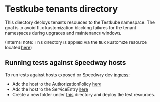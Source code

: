 # Testkube tenants directory

This directory deploys tenants resources to the Testkube namespace. The goal is to avoid flux kustomization blocking failures for the tenant namespaces during upgrades and maintenance windows.

(Internal note: This directory is applied via the flux kustomize resource located [here](../../flux-system/kustomizations/system/testkube-tenants.yaml))

## Running tests against Speedway hosts

To run tests against hosts exposed on Speedway dev [ingress](../../../../../../../../infra/k8s/agora-city-private-ingress/speedway/dev/patches/gateway-city-private-ingress-gateway.patch.yaml):

- Add the host to the AuthorizationPolicy [here](../../../../../../../../infra/k8s/agora-city-private-ingress/speedway/dev/allow-dev2-testkube.yaml#L24)
- Add the host to the ServiceEntry [here](../serviceentries-speedway-agora-city-private-ingress-dev.yaml)
- Create a new folder under [this](./) directory and deploy the test resources.
